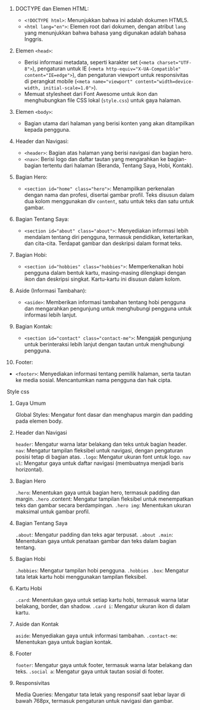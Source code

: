 1. DOCTYPE dan Elemen HTML:
   - `<!DOCTYPE html>`: Menunjukkan bahwa ini adalah dokumen HTML5.
   - `<html lang="en">`: Elemen root dari dokumen, dengan atribut `lang` yang menunjukkan bahwa bahasa yang digunakan adalah bahasa Inggris.

2. Elemen `<head>`:
   - Berisi informasi metadata, seperti karakter set (`<meta charset="UTF-8">`), pengaturan untuk IE (`<meta http-equiv="X-UA-Compatible" content="IE=edge">`), dan pengaturan viewport untuk responsivitas di perangkat mobile (`<meta name="viewport" content="width=device-width, initial-scale=1.0">`).
   - Memuat stylesheet dari Font Awesome untuk ikon dan menghubungkan file CSS lokal (`style.css`) untuk gaya halaman.

3. Elemen `<body>`:
   - Bagian utama dari halaman yang berisi konten yang akan ditampilkan kepada pengguna.

4. Header dan Navigasi:
   - `<header>`: Bagian atas halaman yang berisi navigasi dan bagian hero.
   - `<nav>`: Berisi logo dan daftar tautan yang mengarahkan ke bagian-bagian tertentu dari halaman (Beranda, Tentang Saya, Hobi, Kontak).

5. Bagian Hero:
   - `<section id="home" class="hero">`: Menampilkan perkenalan dengan nama dan profesi, disertai gambar profil. Teks disusun dalam dua kolom menggunakan div `content`, satu untuk teks dan satu untuk gambar.

6. Bagian Tentang Saya:
   - `<section id="about" class="about">`: Menyediakan informasi lebih mendalam tentang diri pengguna, termasuk pendidikan, ketertarikan, dan cita-cita. Terdapat gambar dan deskripsi dalam format teks.

7. Bagian Hobi:
   - `<section id="hobbies" class="hobbies">`: Memperkenalkan hobi pengguna dalam bentuk kartu, masing-masing dilengkapi dengan ikon dan deskripsi singkat. Kartu-kartu ini disusun dalam kolom.

8. Aside (Informasi Tambahan):
   - `<aside>`: Memberikan informasi tambahan tentang hobi pengguna dan mengarahkan pengunjung untuk menghubungi pengguna untuk informasi lebih lanjut.

9. Bagian Kontak:
   - `<section id="contact" class="contact-me">`: Mengajak pengunjung untuk berinteraksi lebih lanjut dengan tautan untuk menghubungi pengguna.

10. Footer:
   - `<footer>`: Menyediakan informasi tentang pemilik halaman, serta tautan ke media sosial. Mencantumkan nama pengguna dan hak cipta.


Style css
1. Gaya Umum

    Global Styles:
        Mengatur font dasar dan menghapus margin dan padding pada elemen body.

2. Header dan Navigasi

    `header`: Mengatur warna latar belakang dan teks untuk bagian header.
    `nav`: Mengatur tampilan fleksibel untuk navigasi, dengan pengaturan posisi tetap di bagian atas.
    `.logo`: Mengatur ukuran font untuk logo.
    `nav ul`: Mengatur gaya untuk daftar navigasi (membuatnya menjadi baris horizontal).

3. Bagian Hero

    `.hero`: Menentukan gaya untuk bagian hero, termasuk padding dan margin.
    `.hero` .content: Mengatur tampilan fleksibel untuk menempatkan teks dan gambar secara berdampingan.
    `.hero img`: Menentukan ukuran maksimal untuk gambar profil.

4. Bagian Tentang Saya

    `.about`: Mengatur padding dan teks agar terpusat.
    `.about .main`: Menentukan gaya untuk penataan gambar dan teks dalam bagian tentang.

5. Bagian Hobi

    `.hobbies`: Mengatur tampilan hobi pengguna.
    `.hobbies .box`: Mengatur tata letak kartu hobi menggunakan tampilan fleksibel.

6. Kartu Hobi

    `.card`: Menentukan gaya untuk setiap kartu hobi, termasuk warna latar belakang, border, dan shadow.
    `.card i`: Mengatur ukuran ikon di dalam kartu.

7. Aside dan Kontak

    `aside`: Menyediakan gaya untuk informasi tambahan.
    `.contact-me`: Menentukan gaya untuk bagian kontak.

8. Footer

    `footer`: Mengatur gaya untuk footer, termasuk warna latar belakang dan teks.
    `.social a`: Mengatur gaya untuk tautan sosial di footer.

9. Responsivitas

    Media Queries: Mengatur tata letak yang responsif saat lebar layar di bawah 768px, termasuk pengaturan untuk navigasi dan gambar.  

